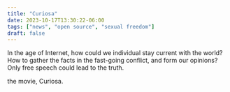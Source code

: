 ```yaml
---
title: "Curiosa"
date: 2023-10-17T13:30:22-06:00
tags: ["news", "open source", "sexual freedom"]
draft: false
---
```


In the age of Internet, how could we individual stay current with the world? How to gather the facts in the fast-going conflict, and form our opinions? Only free speech could lead to the truth.

the movie, Curiosa. 
